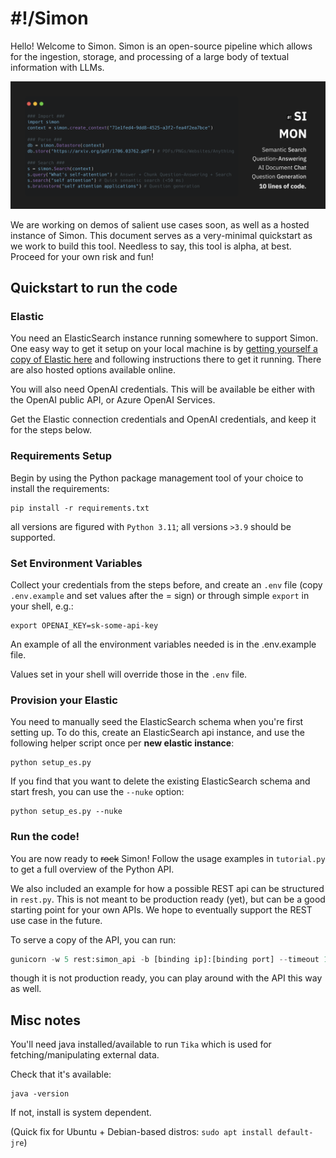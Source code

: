 # #!/Simon
Hello! Welcome to Simon. Simon is an open-source pipeline which allows for the ingestion, storage, and processing of a large body of textual information with LLMs. 

<p align="center">
  <img src="https://raw.githubusercontent.com/Shabang-Systems/simon/main/static/promo.png" />
</p>


We are working on demos of salient use cases soon, as well as a hosted instance of Simon. This document serves as a very-minimal quickstart as we work to build this tool. Needless to say, this tool is alpha, at best. Proceed for your own risk and fun!
  
## Quickstart to run the code

### Elastic
You need an ElasticSearch instance running somewhere to support Simon. One easy way to get it setup on your local machine is by [getting yourself a copy of Elastic here](https://www.elastic.co/downloads/elasticsearch) and following instructions there to get it running. There are also hosted options available online.

You will also need OpenAI credentials. This will be available be either with the OpenAI public API, or Azure OpenAI Services.

Get the Elastic connection credentials and OpenAI credentials, and keep it for the steps below. 

### Requirements Setup
Begin by using the Python package management tool of your choice to install the requirements:

```
pip install -r requirements.txt
```

all versions are figured with `Python 3.11`; all versions `>3.9` should be supported.

### Set Environment Variables
Collect your credentials from the steps before, and create an `.env` file (copy `.env.example` and set values after the = sign) or through simple `export` in your shell, e.g.:

```
export OPENAI_KEY=sk-some-api-key
```

An example of all the environment variables needed is in the .env.example file.

Values set in your shell will override those in the `.env` file.

### Provision your Elastic

You need to manually seed the ElasticSearch schema when you're first setting up. To do this, create an ElasticSearch api instance, and use the following helper script once per **new elastic instance**:

```
python setup_es.py
```

If you find that you want to delete the existing ElasticSearch schema and start fresh, you can use the `--nuke` option:

```
python setup_es.py --nuke
```

### Run the code!

You are now ready to ~~rock~~ Simon! Follow the usage examples in `tutorial.py` to get a full overview of the Python API.

We also included an example for how a possible REST api can be structured in `rest.py`. This is not meant to be production ready (yet), but can be a good starting point for your own APIs. We hope to eventually support the REST use case in the future.

To serve a copy of the API, you can run:

```python
gunicorn -w 5 rest:simon_api -b [binding ip]:[binding port] --timeout 10000000 --preload
```

though it is not production ready, you can play around with the API this way as well.

## Misc notes

You'll need java installed/available to run `Tika` which is used for fetching/manipulating external data.

Check that it's available:

```
java -version
```

If not, install is system dependent.

(Quick fix for Ubuntu + Debian-based distros: `sudo apt install default-jre`)
